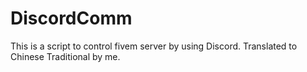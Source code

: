# DiscordComm
This is a script to control fivem server by using Discord. Translated to Chinese Traditional by me.
